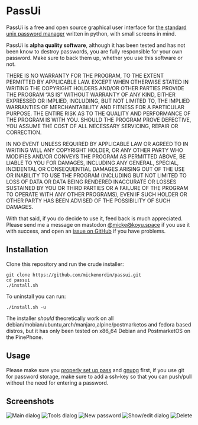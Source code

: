# PassUi
PassUi is a free and open source graphical user interface for [the standard unix password manager](https://www.passwordstore.org/) written in python, with small screens in mind.

PassUi is **alpha quality software**, although it has been tested and has not been know to destroy passwords, you are fully responsible for your own password. Make sure to back them up, whether you use this software or not.

THERE IS NO WARRANTY FOR THE PROGRAM, TO THE EXTENT PERMITTED BY APPLICABLE LAW. EXCEPT WHEN OTHERWISE STATED IN WRITING THE COPYRIGHT HOLDERS AND/OR OTHER PARTIES PROVIDE THE PROGRAM “AS IS” WITHOUT WARRANTY OF ANY KIND, EITHER EXPRESSED OR IMPLIED, INCLUDING, BUT NOT LIMITED TO, THE IMPLIED WARRANTIES OF MERCHANTABILITY AND FITNESS FOR A PARTICULAR PURPOSE. THE ENTIRE RISK AS TO THE QUALITY AND PERFORMANCE OF THE PROGRAM IS WITH YOU. SHOULD THE PROGRAM PROVE DEFECTIVE, YOU ASSUME THE COST OF ALL NECESSARY SERVICING, REPAIR OR CORRECTION.

IN NO EVENT UNLESS REQUIRED BY APPLICABLE LAW OR AGREED TO IN WRITING WILL ANY COPYRIGHT HOLDER, OR ANY OTHER PARTY WHO MODIFIES AND/OR CONVEYS THE PROGRAM AS PERMITTED ABOVE, BE LIABLE TO YOU FOR DAMAGES, INCLUDING ANY GENERAL, SPECIAL, INCIDENTAL OR CONSEQUENTIAL DAMAGES ARISING OUT OF THE USE OR INABILITY TO USE THE PROGRAM (INCLUDING BUT NOT LIMITED TO LOSS OF DATA OR DATA BEING RENDERED INACCURATE OR LOSSES SUSTAINED BY YOU OR THIRD PARTIES OR A FAILURE OF THE PROGRAM TO OPERATE WITH ANY OTHER PROGRAMS), EVEN IF SUCH HOLDER OR OTHER PARTY HAS BEEN ADVISED OF THE POSSIBILITY OF SUCH DAMAGES.

With that said, if you do decide to use it, feed back is much appreciated. Please send me a message on mastodon [@micke@koyu.space](https://koyu.space/web/accounts/125968) if you use it with success, and open an [issue on GitHub](https://github.com/mickenordin/passui/issues/new/choose) if you have problems.

## Installation
Clone this repository and run the crude installer:
```
git clone https://github.com/mickenordin/passui.git
cd passui
./install.sh
```
To uninstall you can run:
```
./install.sh -u
```
The installer *should* theoretically work on all debian/mobian/ubuntu,arch/manjaro,alpine/postmarketos and fedora based distros, but it has only been tested on x86_64 Debian and PostmarketOS on the PinePhone.

## Usage
Please make sure you [properly set up pass](https://git.zx2c4.com/password-store/about/#EXTENDED%20GIT%20EXAMPLE) and [gnupg](https://www.gnupg.org/gph/en/manual/c235.html#AEN243) first, if you use git for password storage, make sure to add a ssh-key so that you can push/pull without the need for entering a password.

## Screenshots
![Main dialog](https://raw.githubusercontent.com/mickenordin/passui/main/screenshots/first.png)
![Tools dialog](https://raw.githubusercontent.com/mickenordin/passui/main/screenshots/second.png)
![New password](https://raw.githubusercontent.com/mickenordin/passui/main/screenshots/third.png)
![Show/edit dialog](https://raw.githubusercontent.com/mickenordin/passui/main/screenshots/fourth.png)
![Delete](https://raw.githubusercontent.com/mickenordin/passui/main/screenshots/fifth.png)

